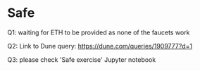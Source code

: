 # Safe

Q1: waiting for ETH to be provided as none of the faucets work

Q2: Link to Dune query: https://dune.com/queries/1909777?d=1

Q3: please check 'Safe exercise' Jupyter notebook
